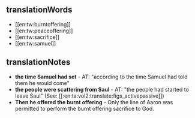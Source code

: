 ## translationWords

* [[en:tw:burntoffering]]
* [[en:tw:peaceoffering]]
* [[en:tw:sacrifice]]
* [[en:tw:samuel]]

## translationNotes

* **the time Samuel had set** - AT: "according to the time Samuel had told them he would come"
* **the people were scattering from Saul** - AT: "the people had started to leave Saul" (See: [[:en:ta:vol2:translate:figs_activepassive]])
* **Then he offered the burnt offering** - Only the line of Aaron was permitted to perform the burnt offering sacrifice to God.
